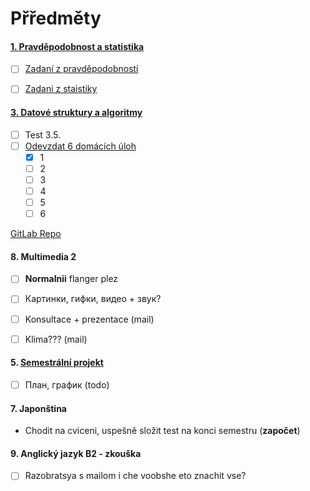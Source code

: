 # Přředměty


#### [1. Pravděpodobnost a statistika](http://math.feld.cvut.cz/helisova/01pstD.html)

- [ ] [Zadaní z pravděpodobností](http://math.feld.cvut.cz/helisova/01PSTpriklady1.pdf)
- [ ] [Zadani z staistiky](http://math.feld.cvut.cz/helisova/01PSTpriklady2.pdf)



#### [3. Datové struktury a algoritmy](https://cw.fel.cvut.cz/b182/courses/bd6b36dsa/start)
- [ ] Test 3.5.
- [ ] [Odevzdat 6 domácích úloh](http://dsa.squeezer.felk.cvut.cz/hwzadani/)
  - [x] 1
  - [ ] 2
  - [ ] 3
  - [ ] 4
  - [ ] 5
  - [ ] 6

[GitLab Repo](https://gitlab.fel.cvut.cz/B182_B6B36DSA/yazykvla)


#### 8. Multimedia 2
- [ ] **Normalnii** flanger plez
- [ ] Картинки, гифки, видео + звук?
- [ ] Konsultace + prezentace (mail)
- [ ] Klima??? (mail)

  
#### 5. [Semestrální projekt](https://cw.fel.cvut.cz/wiki/courses/b6b36pro/start)
- [ ] План, график (todo) 



#### 7. Japonština
- Chodit na cviceni, uspešně složit test na konci semestru (**započet**)

#### 9. Anglický jazyk B2 - zkouška
- [ ] Razobratsya s mailom i che voobshe eto znachit vse?
